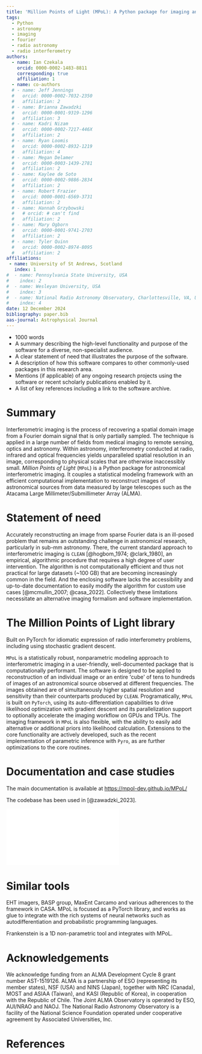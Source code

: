 ```yaml
---
title: 'Million Points of Light (MPoL): A Python package for imaging and inference with astronomical interferometric data'
tags:
  - Python
  - astronomy
  - imaging
  - fourier
  - radio astronomy
  - radio interferometry
authors:
  - name: Ian Czekala
    orcid: 0000-0002-1483-8811
    corresponding: true
    affiliation: 1
  - name: co-authors
  # - name: Jeff Jennings
  #   orcid: 0000-0002-7032-2350
  #   affiliation: 2
  # - name: Brianna Zawadzki
  #   orcid: 0000-0001-9319-1296
  #   affiliation: 3
  # - name: Kadri Nizam
  #   orcid: 0000-0002-7217-446X
  #   affiliation: 2
  # - name: Ryan Loomis
  #   orcid: 0000-0002-8932-1219
  #   affiliation: 4
  # - name: Megan Delamer
  #   orcid: 0000-0003-1439-2781
  #   affiliation: 2     
  # - name: Kaylee de Soto
  #   orcid: 0000-0002-9886-2834
  #   affiliation: 2
  # - name: Robert Frazier
  #   orcid: 0000-0001-6569-3731
  #   affiliation: 2      
  # - name: Hannah Grzybowski
  #   # orcid: # can't find
  #   affiliation: 2         
  # - name: Mary Ogborn
  #   orcid: 0000-0001-9741-2703
  #   affiliation: 2
  # - name: Tyler Quinn
  #   orcid: 0000-0002-8974-8095
  #   affiliation: 2
affiliations:
 - name: University of St Andrews, Scotland 
   index: 1
#  - name: Pennsylvania State University, USA
#    index: 2
#  - name: Wesleyan University, USA
#    index: 3
#  - name: National Radio Astronomy Observatory, Charlottesville, VA, USA
#    index: 4      
date: 12 December 2024
bibliography: paper.bib
aas-journal: Astrophysical Journal
---
```


* 1000 words
* A summary describing the high-level functionality and purpose of the software for a diverse, non-specialist audience.
* A clear statement of need that illustrates the purpose of the software.
* A description of how this software compares to other commonly-used packages in this research area.
* Mentions (if applicable) of any ongoing research projects using the software or recent scholarly publications enabled by it.
* A list of key references including a link to the software archive.

# Summary

Interferometric imaging is the process of recovering a spatial domain image from a Fourier domain signal that is only partially sampled. The technique is applied in a large number of fields from medical imaging to remote sensing, optics and astronomy. Within astronomy, interferometry conducted at radio, infrared and optical frequencies yields unparalleled spatial resolution in an image, corresponding to physical scales that are otherwise inaccessibly small. *Million Points of Light* (`MPoL`) is a Python package for astronomical interferometric imaging. It couples a statistical modeling framework with an efficient computational implementation to reconstruct images of astronomical sources from data measured by large telescopes such as the Atacama Large Millimeter/Submillimeter Array (ALMA). 

# Statement of need

Accurately reconstructing an image from sparse Fourier data is an ill-posed problem that remains an outstanding challenge in astronomical research, particularly in sub-mm astronomy. There, the current standard approach to interferometric imaging is `CLEAN` [@hogbom_1974; @clark_1980], an empirical, algorithmic procedure that requires a high degree of user intervention. The algorithm is not computationally efficient and thus not practical for large datasets (~100 GB) that are becoming increasingly common in the field. And the enclosing software lacks the accessibility and up-to-date documentation to easily modify the algorithm for custom use cases [@mcmullin_2007; @casa_2022]. Collectively these limitations necessitate an alternative imaging formalism and software implementation. 

# The Million Points of Light library

Built on PyTorch for idiomatic expression of radio interferometry problems, including using stochastic gradient descent.

`MPoL` is a statistically robust, nonparametric modeling approach to interferometric imaging in a user-friendly, well-documented package that is computationally performant. The software is designed to be applied to reconstruction of an individual image or an entire 'cube' of tens to hundreds of images of an astronomical source observed at different frequencies. The images obtained are of simultaneously higher spatial resolution and sensitivity than their counterparts produced by `CLEAN`. Programatically, `MPoL` is built on `PyTorch`, using its auto-differentiation capabilities to drive likelihood optimization with gradient descent and its parallelization support to optionally accelerate the imaging workflow on GPUs and TPUs. The imaging framework in `MPoL` is also flexible, with the ability to easily add alternative or additional priors into likelihood calculation. Extensions to the core functionality are actively developed, such as the recent implementation of parametric inference with `Pyro`, as are further optimizations to the core routines.

# Documentation and case studies

The main documentation is available at https://mpol-dev.github.io/MPoL/

The codebase has been used in [@zawadzki_2023].

![Left: the synthesized image produced by the DSHARP ALMA Large Program [@andrews18] using \texttt{CASA/tclean}. Right:  The regularized maximum likelihood image produced using \texttt{MPoL} on the same data. Both images are displayed using a `sqrt` stretch, with upper limit truncated to 70\% and 40\% of max value for CLEAN and \texttt{MPoL}, respectively, to emphasize faint features. The CLEAN algorithm permits negative intensity values, while the `MPoL` algorithm enforces image positivity by construction. Image dimensions are 3 arcseconds to a side. Intensity units are shown in units of Jy/arcsec^2^.](fig.pdf)

# Similar tools

EHT imagers, BASP group, MaxEnt Carcamo and various adherences to the framework in CASA. MPoL is focused as a PyTorch library, and works as glue to integrate with the rich systems of neural networks such as autodifferentiation and probabilistic programming languages.

Frankenstein is a 1D non-parametric tool and integrates with MPoL.

# Acknowledgements

We acknowledge funding from an ALMA Development Cycle 8 grant number AST-1519126.  ALMA is a partnership of ESO (representing its member states), NSF (USA) and NINS (Japan), together with NRC (Canada), MOST and ASIAA (Taiwan), and KASI (Republic of Korea), in cooperation with the Republic of Chile. The Joint ALMA Observatory is operated by ESO, AUI/NRAO and NAOJ. The National Radio Astronomy Observatory is a facility of the National Science Foundation operated under cooperative agreement by Associated Universities, Inc.

# References
